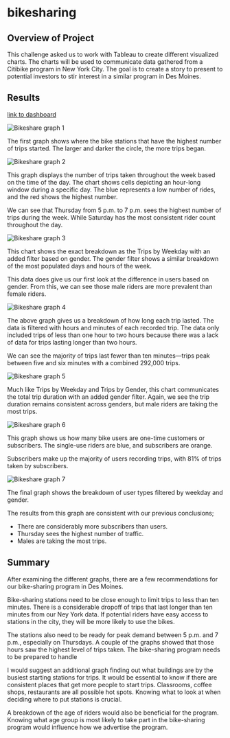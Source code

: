 # bikesharing

## Overview of Project

This challenge asked us to work with Tableau to create different visualized charts. The charts will be used to communicate data gathered from a Citibike program in New York City.
The goal is to create a story to present to potential investors to stir interest in a similar program in Des Moines.

## Results

[link to dashboard](https://public.tableau.com/app/profile/tony.giombetti/viz/CitiBikeWorkbook_16333093573820/Story1#1)

![Bikeshare graph 1](https://user-images.githubusercontent.com/85756203/135904333-31b4119c-4a96-4d69-ae4f-e720682b5317.png)


The first graph shows where the bike stations that have the highest number of trips started. The larger and darker the circle, the more trips began.

![Bikeshare graph 2](https://user-images.githubusercontent.com/85756203/135904355-dcd5ed85-c7df-4b64-95a2-75d469954cc7.png)

This graph displays the number of trips taken throughout the week based on the time of the day. The chart shows cells depicting an hour-long window during a specific day. The blue represents a low number of rides, and the red shows the highest number.

We can see that Thursday from 5 p.m. to 7 p.m. sees the highest number of trips during the week. While Saturday has the most consistent rider count throughout the day.

![Bikeshare graph 3](https://user-images.githubusercontent.com/85756203/135904381-736388c0-ce31-4399-b8ea-aef83f796974.png)

This chart shows the exact breakdown as the Trips by Weekday with an added filter based on gender.
The gender filter shows a similar breakdown of the most populated days and hours of the week.

This data does give us our first look at the difference in users based on gender. From this, we can see those male riders are more prevalent than female riders.

![Bikeshare graph 4](https://user-images.githubusercontent.com/85756203/135904414-55b1a735-7d8a-4190-931e-90ce36370a5b.png)

The above graph gives us a breakdown of how long each trip lasted. The data is filtered with hours and minutes of each recorded trip. The data only included trips of less than one hour to two hours because there was a lack of data for trips lasting longer than two hours.

We can see the majority of trips last fewer than ten minutes—trips peak between five and six minutes with a combined 292,000 trips.

![Bikeshare graph 5](https://user-images.githubusercontent.com/85756203/135904433-cfe35c2b-bae0-4c0c-bf9f-e42f6f931320.png)

Much like Trips by Weekday and Trips by Gender, this chart communicates the total trip duration with an added gender filter. Again, we see the trip duration remains consistent across genders, but male riders are taking the most trips.

![Bikeshare graph 6](https://user-images.githubusercontent.com/85756203/135904461-c64475d3-66d5-4c1d-a421-ddb531531b03.png)

This graph shows us how many bike users are one-time customers or subscribers. The single-use riders are blue, and subscribers are orange.

Subscribers make up the majority of users recording trips, with 81% of trips taken by subscribers.

![Bikeshare graph 7](https://user-images.githubusercontent.com/85756203/135904480-b74cdfc4-f897-4b11-8170-de4b56778eff.png)

The final graph shows the breakdown of user types filtered by weekday and gender.

The results from this graph are consistent with our previous conclusions;
- There are considerably more subscribers than users.
- Thursday sees the highest number of traffic.
- Males are taking the most trips.

## Summary

After examining the different graphs, there are a few recommendations for our bike-sharing program in Des Moines.

Bike-sharing stations need to be close enough to limit trips to less than ten minutes. There is a considerable dropoff of trips that last longer than ten minutes from our Ney York data. If potential riders have easy access to stations in the city, they will be more likely to use the bikes.

The stations also need to be ready for peak demand between 5 p.m. and 7 p.m., especially on Thursdays. A couple of the graphs showed that those hours saw the highest level of trips taken. The bike-sharing program needs to be prepared to handle 

I would suggest an additional graph finding out what buildings are by the busiest starting stations for trips. It would be essential to know if there are consistent places that get more people to start trips. Classrooms, coffee shops, restaurants are all possible hot spots. Knowing what to look at when deciding where to put stations is crucial.

A breakdown of the age of riders would also be beneficial for the program. Knowing what age group is most likely to take part in the bike-sharing program would influence how we advertise the program.
